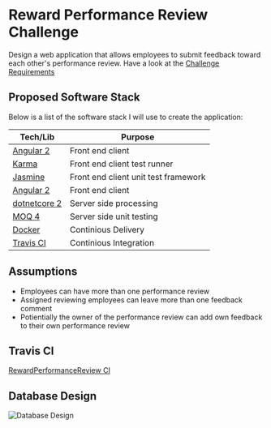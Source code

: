 # Reward Performance Review Challenge
Design a web application that allows employees to submit feedback toward each other's performance review.
Have a look at the [Challenge Requirements](https://github.com/scarlin90/RewardPerformanceReview/blob/master/Challenge.md)

## Proposed Software Stack

Below is a list of the software stack I will use to create the application:

| Tech/Lib | Purpose |
| ------ | ------ |
| [Angular 2](https://github.com/angular/quickstart) | Front end client |
| [Karma](https://karma-runner.github.io/1.0/index.html) | Front end client test runner |
| [Jasmine](https://jasmine.github.io/) | Front end client unit test framework |
| [Angular 2](https://github.com/angular/quickstart) | Front end client |
| [dotnetcore 2](https://github.com/dotnet/core) | Server side processing |
| [MOQ 4](https://github.com/moq/moq4) | Server side unit testing |
| [Docker](https://www.docker.com/) | Continious Delivery |
| [Travis CI](https://travis-ci.com/) | Continious Integration |


## Assumptions
- Employees can have more than one performance review
- Assigned reviewing employees can leave more than one feedback comment
- Potientially the owner of the performance review can add own feedback to their own performance review

## Travis CI
[RewardPerformanceReview CI](https://travis-ci.org/scarlin90/RewardPerformanceReview)

## Database Design
![Database Design](https://docs.google.com/drawings/d/e/2PACX-1vQCqzKYpezQOlj3oc7pKbzrPkzNbIUc1nCWaMa73LdV-iBWO7gdivyd31M9_6OdvJvQG8PFY05FRPH0/pub?w=960&h=720)
